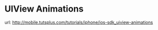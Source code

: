 UIView Animations
=====

url: http://mobile.tutsplus.com/tutorials/iphone/ios-sdk_uiview-animations
